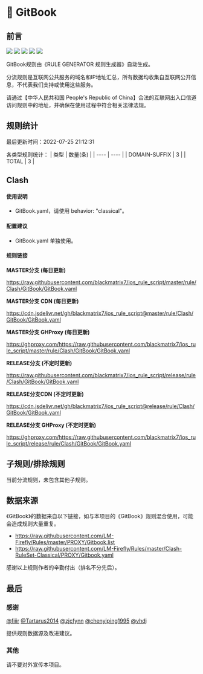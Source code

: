 # 🧸 GitBook

## 前言

![](https://shields.io/badge/-移除重复规则-ff69b4) ![](https://shields.io/badge/-DOMAIN与DOMAIN--SUFFIX合并-green) ![](https://shields.io/badge/-DOMAIN--SUFFIX间合并-critical) ![](https://shields.io/badge/-DOMAIN--SUFFIX与DOMAIN--KEYWORD合并-blue) ![](https://shields.io/badge/-IP--CIDR(6)合并-blueviolet) 

GitBook规则由《RULE GENERATOR 规则生成器》自动生成。

分流规则是互联网公共服务的域名和IP地址汇总，所有数据均收集自互联网公开信息，不代表我们支持或使用这些服务。

请通过【中华人民共和国 People's Republic of China】合法的互联网出入口信道访问规则中的地址，并确保在使用过程中符合相关法律法规。

## 规则统计

最后更新时间：2022-07-25 21:12:31

各类型规则统计：
| 类型 | 数量(条)  | 
| ---- | ----  |
| DOMAIN-SUFFIX | 3  | 
| TOTAL | 3  | 


## Clash 

#### 使用说明
- GitBook.yaml，请使用 behavior: "classical"。

#### 配置建议
- GitBook.yaml 单独使用。

#### 规则链接
**MASTER分支 (每日更新)**

https://raw.githubusercontent.com/blackmatrix7/ios_rule_script/master/rule/Clash/GitBook/GitBook.yaml

**MASTER分支 CDN (每日更新)**

https://cdn.jsdelivr.net/gh/blackmatrix7/ios_rule_script@master/rule/Clash/GitBook/GitBook.yaml

**MASTER分支 GHProxy (每日更新)**

https://ghproxy.com/https://raw.githubusercontent.com/blackmatrix7/ios_rule_script/master/rule/Clash/GitBook/GitBook.yaml

**RELEASE分支 (不定时更新)**

https://raw.githubusercontent.com/blackmatrix7/ios_rule_script/release/rule/Clash/GitBook/GitBook.yaml

**RELEASE分支CDN (不定时更新)**

https://cdn.jsdelivr.net/gh/blackmatrix7/ios_rule_script@release/rule/Clash/GitBook/GitBook.yaml

**RELEASE分支 GHProxy (不定时更新)**

https://ghproxy.com/https://raw.githubusercontent.com/blackmatrix7/ios_rule_script/release/rule/Clash/GitBook/GitBook.yaml

## 子规则/排除规则


当前分流规则，未包含其他子规则。

## 数据来源

《GitBook》的数据来自以下链接，如与本项目的《GitBook》规则混合使用，可能会造成规则大量重复。

- https://raw.githubusercontent.com/LM-Firefly/Rules/master/PROXY/Gitbook.list
- https://raw.githubusercontent.com/LM-Firefly/Rules/master/Clash-RuleSet-Classical/PROXY/Gitbook.yaml


感谢以上规则作者的辛勤付出（排名不分先后）。

## 最后

### 感谢

[@fiiir](https://github.com/fiiir) [@Tartarus2014](https://github.com/Tartarus2014) [@zjcfynn](https://github.com/zjcfynn) [@chenyiping1995](https://github.com/chenyiping1995) [@vhdj](https://github.com/vhdj)

提供规则数据源及改进建议。

### 其他

请不要对外宣传本项目。